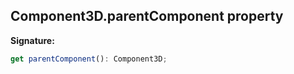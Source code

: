 
## Component3D.parentComponent property

**Signature:**

```typescript
get parentComponent(): Component3D;
```
